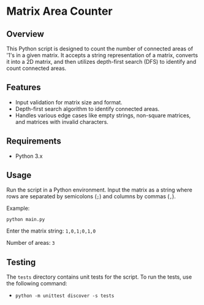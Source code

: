 # Matrix Area Counter

## Overview

This Python script is designed to count the number of connected areas of '1's in a given matrix. It accepts a string representation of a matrix, converts it into a 2D matrix, and then utilizes depth-first search (DFS) to identify and count connected areas.

## Features

- Input validation for matrix size and format.
- Depth-first search algorithm to identify connected areas.
- Handles various edge cases like empty strings, non-square matrices, and matrices with invalid characters.

## Requirements

- Python 3.x

## Usage

Run the script in a Python environment. Input the matrix as a string where rows are separated by semicolons (`;`) and columns by commas (`,`).

Example:

`python main.py`

Enter the matrix string: `1,0,1;0,1,0`

Number of areas: `3`

## Testing

The `tests` directory contains unit tests for the script. To run the tests, use the following command:

- `python -m unittest discover -s tests`
